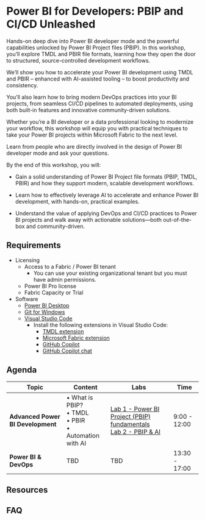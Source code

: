 # Power BI for Developers: PBIP and CI/CD Unleashed

Hands-on deep dive into Power BI developer mode and the powerful capabilities unlocked by Power BI Project files (PBIP). In this workshop, you’ll explore TMDL and PBIR file formats, learning how they open the door to structured, source-controlled development workflows.

We’ll show you how to accelerate your Power BI development using TMDL and PBIR – enhanced with AI-assisted tooling – to boost productivity and consistency.

You’ll also learn how to bring modern DevOps practices into your BI projects, from seamless CI/CD pipelines to automated deployments, using both built-in features and innovative community-driven solutions.

Whether you’re a BI developer or a data professional looking to modernize your workflow, this workshop will equip you with practical techniques to take your Power BI projects within Microsoft Fabric to the next level.

Learn from people who are directly involved in the design of Power BI developer mode and ask your questions.

By the end of this workshop, you will:

- Gain a solid understanding of Power BI Project file formats (PBIP, TMDL, PBIR) and how they support modern, scalable development workflows.

- Learn how to effectively leverage AI to accelerate and enhance Power BI development, with hands-on, practical examples.

- Understand the value of applying DevOps and CI/CD practices to Power BI projects and walk away with actionable solutions—both out-of-the-box and community-driven.

## Requirements

- Licensing
  - Access to a Fabric / Power BI tenant
    - You can use your existing organizational tenant but you must have admin permissions.
  - Power BI Pro license
  - Fabric Capacity or Trial
- Software
  - [Power BI Desktop](https://pbi.onl/download)
  - [Git for Windows](https://gitforwindows.org/)
  - [Visual Studio Code](https://code.visualstudio.com/download)
    - Install the following extensions in Visual Studio Code:
      - [TMDL extension](https://marketplace.visualstudio.com/items?itemName=analysis-services.TMDL)
      - [Microsoft Fabric extension](https://marketplace.visualstudio.com/items?itemName=fabric.vscode-fabric)
      - [GitHub Copilot](https://marketplace.visualstudio.com/items?itemName=GitHub.copilot)
      - [GitHub Copilot chat](https://marketplace.visualstudio.com/items?itemName=GitHub.copilot-chat)  

## Agenda

| Topic | Content | Labs | Time |
|-------|---------|------|------|
| **Advanced Power BI Development** | • What is PBIP?<br>• TMDL<br>• PBIR<br>• Automation with AI | [Lab 1 - Power BI Project (PBIP) fundamentals](labs/lab1/lab1.md)<br>[Lab 2 - PBIP & AI](labs/lab2/lab2.md)  | 9:00 - 12:00 |
| **Power BI & DevOps** | TBD | TBD| 13:30 - 17:00 |

## Resources

## FAQ

